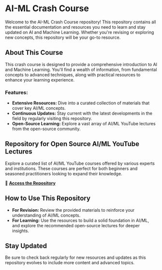 # **AI-ML Crash Course**

Welcome to the AI-ML Crash Course repository! This repository contains all the essential documentation and resources you need to learn and stay updated on AI and Machine Learning. Whether you're revising or exploring new concepts, this repository will be your go-to resource.

## **About This Course**

This crash course is designed to provide a comprehensive introduction to AI and Machine Learning. You'll find a wealth of information, from fundamental concepts to advanced techniques, along with practical resources to enhance your learning experience.

### **Features:**
- **Extensive Resources:** Dive into a curated collection of materials that cover key AI/ML concepts.
- **Continuous Updates:** Stay current with the latest developments in the field by regularly visiting this repository.
- **Open-Source Learning:** Explore a vast array of AI/ML YouTube lectures from the open-source community.

## **Repository for Open Source AI/ML YouTube Lectures**

Explore a curated list of AI/ML YouTube courses offered by various experts and institutions. These courses are perfect for both beginners and seasoned practitioners looking to expand their knowledge.

🔗 **[Access the Repository](https://github.com/dair-ai/ML-YouTube-Courses?tab=readme-ov-file)**

## **How to Use This Repository**

- **For Revision:** Review the provided materials to reinforce your understanding of AI/ML concepts.
- **For Learning:** Use the resources to build a solid foundation in AI/ML, and explore the recommended open-source lectures for deeper insights.

## **Stay Updated**

Be sure to check back regularly for new resources and updates as this repository evolves to include more content and advanced topics.
